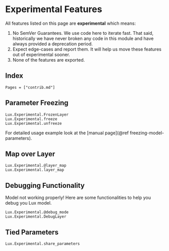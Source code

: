 # Experimental Features

All features listed on this page are **experimental** which means:

1. No SemVer Guarantees. We use code here to iterate fast. That said, historically we have
   never broken any code in this module and have always provided a deprecation period.
2. Expect edge-cases and report them. It will help us move these features out of
   experimental sooner.
3. None of the features are exported.

## Index

```@index
Pages = ["contrib.md"]
```

## Parameter Freezing

```@docs
Lux.Experimental.FrozenLayer
Lux.Experimental.freeze
Lux.Experimental.unfreeze
```

For detailed usage example look at the [manual page](@ref freezing-model-parameters).

## Map over Layer

```@docs
Lux.Experimental.@layer_map
Lux.Experimental.layer_map
```

## Debugging Functionality

Model not working properly! Here are some functionalities to help you debug you Lux model.

```@docs
Lux.Experimental.@debug_mode
Lux.Experimental.DebugLayer
```

## Tied Parameters

```@docs
Lux.Experimental.share_parameters
```
